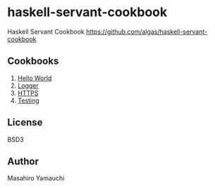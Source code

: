 # haskell-servant-cookbook
Haskell Servant Cookbook
https://github.com/algas/haskell-servant-cookbook

## Cookbooks
1. [Hello World](doc/HelloWorld.md)
2. [Logger](doc/Logger.md)
3. [HTTPS](doc/Https.md)
4. [Testing](doc/Testing.md)

## License
BSD3

## Author
Masahiro Yamauchi 
